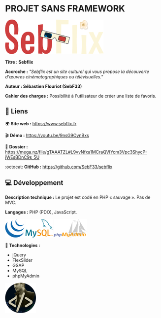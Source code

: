 # PROJET SANS FRAMEWORK
![logo_sebflix](/github/logo_sebflix.png)

**Titre : Sebflix**

**Accroche :**
*"Sebflix est un site culturel qui vous propose la découverte d'œuvres cinématographiques ou télévisuelles."*

**Auteur : Sébastien Flouriot (SebF33)**

**Cahier des charges :** Possibilité à l'utilisateur de créer une liste de favoris.


## :link: Liens
:earth_africa: **Site web :** https://www.sebflix.fr

:clapper: **Démo :** https://youtu.be/9nsG9OynBxs

:memo: **Dossier :** https://mega.nz/file/gTAAATZL#L9vvNfxa1MCraQVIYcm3Vpc3ShycP-jWEsBDnC9s_5U

:octocat: **GitHub :** https://github.com/SebF33/sebflix


## :computer: Développement
**Description technique :** Le projet est codé en PHP « sauvage ». Pas de MVC.

**Langages :** PHP (PDO), JavaScript.

![jQuery](/github/jQuery.png) ![MySQL](/github/MySQL.png) ![phpMyAdmin](/github/phpMyAdmin.png)

:toolbox: **Technologies :**
- jQuery
- FlexSlider
- GSAP
- MySQL
- phpMyAdmin


![avatar](/github/avatar.png)